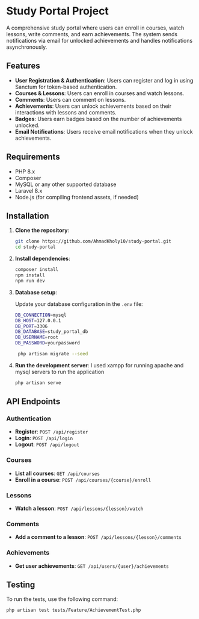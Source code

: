 # Study Portal Project

A comprehensive study portal where users can enroll in courses, watch lessons, write comments, and earn achievements. The system sends notifications via email for unlocked achievements and handles notifications asynchronously.

## Features

- **User Registration & Authentication**: Users can register and log in using Sanctum for token-based authentication.
- **Courses & Lessons**: Users can enroll in courses and watch lessons.
- **Comments**: Users can comment on lessons.
- **Achievements**: Users can unlock achievements based on their interactions with lessons and comments.
- **Badges**: Users earn badges based on the number of achievements unlocked.
- **Email Notifications**: Users receive email notifications when they unlock achievements.

## Requirements

- PHP 8.x
- Composer
- MySQL or any other supported database
- Laravel 8.x
- Node.js (for compiling frontend assets, if needed)

## Installation

1. **Clone the repository**:

    ```sh
    git clone https://github.com/AhmadKholy10/study-portal.git
    cd study-portal
    ```

2. **Install dependencies**:

    ```sh
    composer install
    npm install
    npm run dev
    ```


3. **Database setup**:

    Update your database configuration in the `.env` file:

    ```sh
    DB_CONNECTION=mysql
    DB_HOST=127.0.0.1
    DB_PORT=3306
    DB_DATABASE=study_portal_db
    DB_USERNAME=root
    DB_PASSWORD=yourpassword
    ```

   ```sh
    php artisan migrate --seed
    ```
5. **Run the development server**:
    I used xampp for running apache and mysql servers to run the application
   
    ```sh
    php artisan serve
    ```

## API Endpoints

### Authentication

- **Register**: `POST /api/register`
- **Login**: `POST /api/login`
- **Logout**: `POST /api/logout`

### Courses

- **List all courses**: `GET /api/courses`
- **Enroll in a course**: `POST /api/courses/{course}/enroll`

### Lessons

- **Watch a lesson**: `POST /api/lessons/{lesson}/watch`

### Comments

- **Add a comment to a lesson**: `POST /api/lessons/{lesson}/comments`

### Achievements

- **Get user achievements**: `GET /api/users/{user}/achievements`

## Testing

To run the tests, use the following command:

```sh
php artisan test tests/Feature/AchievementTest.php
```
